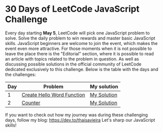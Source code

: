 # 30 Days of LeetCode JavaScript Challenge
Every day starting **May 5**, LeetCode will pick one JavaScript problem to solve. Solve the daily problem to win rewards and master basic JavaScript skills. JavaScript beginners are welcome to join the event, which makes the event even more attractive.
For those moments when it is not possible to leave the place there is the "Editorial" section, where it is possible to read an article with topics related to the problem in question. As well as discussing possible solutions in the official community of LeetCode dedicated exclusively to this challenge.
Below is the table with the days and the challenges:

Day       | Problem   | My solution 
--------- | ------    | -----------
1         | [Create Hello Word Function](https://leetcode.com/problems/create-hello-world-function/?gio_link_id=QPDw0kJR)   | [My Solution](https://github.com/thaisavieira/30-Days-of-LC-JavaScript-Challenge/blob/main/helloWorldFunction.js)
2         | [Counter](https://leetcode.com/problems/counter/?gio_link_id=xogkVqBo) | [My Solution]()

If you want to check out how my journey was during these challenging days, follow my blog: <https://dev.to/thaisavieira>
Let's sharp our JavaScript skills!